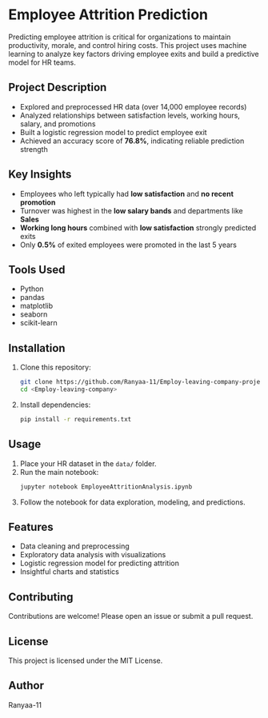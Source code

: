 # Employee Attrition Prediction
Predicting employee attrition is critical for organizations to maintain productivity, morale, and control hiring costs. This project uses machine learning to analyze key factors driving employee exits and build a predictive model for HR teams.

## Project Description
- Explored and preprocessed HR data (over 14,000 employee records)
- Analyzed relationships between satisfaction levels, working hours, salary, and promotions
- Built a logistic regression model to predict employee exit
- Achieved an accuracy score of **76.8%**, indicating reliable prediction strength

## Key Insights 
- Employees who left typically had **low satisfaction** and **no recent promotion**
- Turnover was highest in the **low salary bands** and departments like **Sales**
- **Working long hours** combined with **low satisfaction** strongly predicted exits
- Only **0.5%** of exited employees were promoted in the last 5 years

## Tools Used
- Python
- pandas
- matplotlib
- seaborn
- scikit-learn

## Installation
1. Clone this repository:
   ```bash
   git clone https://github.com/Ranyaa-11/Employ-leaving-company-project>.git
   cd <Employ-leaving-company>
   ```
2. Install dependencies:
   ```bash
   pip install -r requirements.txt
   ```

## Usage
1. Place your HR dataset in the `data/` folder.
2. Run the main notebook:
   ```bash
   jupyter notebook EmployeeAttritionAnalysis.ipynb
   ```
3. Follow the notebook for data exploration, modeling, and predictions.

## Features
- Data cleaning and preprocessing
- Exploratory data analysis with visualizations
- Logistic regression model for predicting attrition
- Insightful charts and statistics

## Contributing
Contributions are welcome! Please open an issue or submit a pull request.

## License
This project is licensed under the MIT License.

## Author
Ranyaa-11
